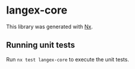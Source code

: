 # langex-core

This library was generated with [Nx](https://nx.dev).

## Running unit tests

Run `nx test langex-core` to execute the unit tests.
